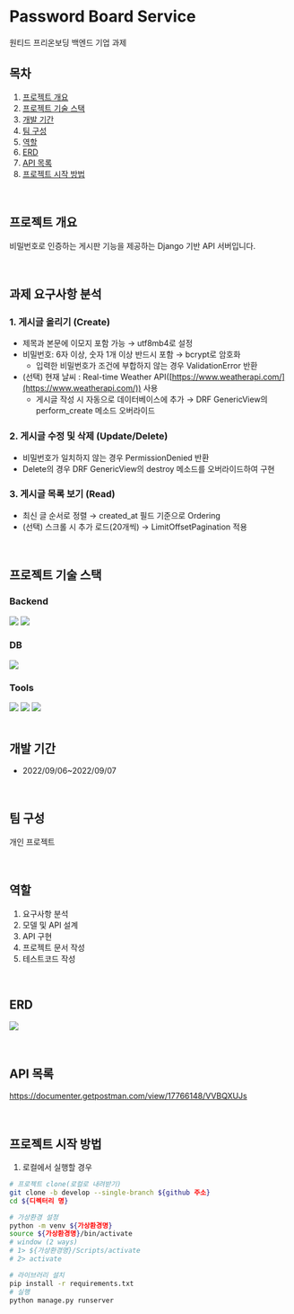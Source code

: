 # Password Board Service

원티드 프리온보딩 백엔드 기업 과제

## 목차

1. [프로젝트 개요](#프로젝트-개요)
2. [프로젝트 기술 스택](#프로젝트-기술-스택)
3. [개발 기간](#개발-기간)
4. [팀 구성](#팀-구성)
5. [역할](#역할)
6. [ERD](#ERD)
7. [API 목록](#API-목록)
8. [프로젝트 시작 방법](#프로젝트-시작-방법)

<br>

## 프로젝트 개요

비밀번호로 인증하는 게시판 기능을 제공하는 Django 기반 API 서버입니다.

<br>

## 과제 요구사항 분석

### 1. 게시글 올리기 (Create)

- 제목과 본문에 이모지 포함 가능 → utf8mb4로 설정
- 비밀번호: 6자 이상, 숫자 1개 이상 반드시 포함 → bcrypt로 암호화
    - 입력한 비밀번호가 조건에 부합하지 않는 경우 ValidationError 반환
- (선택) 현재 날씨 : Real-time Weather API([https://www.weatherapi.com/](https://www.weatherapi.com/)) 사용
    - 게시글 작성 시 자동으로 데이터베이스에 추가 → DRF GenericView의 perform_create 메소드 오버라이드

### 2. 게시글 수정 및 삭제 (Update/Delete)

- 비밀번호가 일치하지 않는 경우 PermissionDenied 반환
- Delete의 경우 DRF GenericView의 destroy 메소드를 오버라이드하여 구현

### 3. 게시글 목록 보기 (Read)

- 최신 글 순서로 정렬 → created_at 필드 기준으로 Ordering
- (선택) 스크롤 시 추가 로드(20개씩) → LimitOffsetPagination 적용

<br>

## 프로젝트 기술 스택

### Backend

<section>
<img src="https://img.shields.io/badge/Django-092E20?logo=Django&logoColor=white"/>
<img src="https://img.shields.io/badge/Django%20REST%20Framework-092E20?logo=Django&logoColor=white"/>
</section>

### DB

<section>
<img src="https://img.shields.io/badge/MySQL-4479A1?logo=MySQL&logoColor=white"/>
</section>

### Tools

<section>
<img src="https://img.shields.io/badge/GitHub-181717?logo=GitHub&logoColor=white"/>
<img src="https://img.shields.io/badge/Postman-FF6C37?logo=Postman&logoColor=white">
<img src="https://img.shields.io/badge/Swagger-85EA2D?logo=swagger&logoColor=black">
</section>



<br>

## 개발 기간

- 2022/09/06~2022/09/07

<br>

## 팀 구성

개인 프로젝트

<br>

## 역할

1. 요구사항 분석
2. 모델 및 API 설계
3. API 구현
4. 프로젝트 문서 작성
5. 테스트코드 작성

<br>

## ERD

![](https://i.imgur.com/ny07CSa.png)


<br>

## API 목록

https://documenter.getpostman.com/view/17766148/VVBQXUJs

<br>

## 프로젝트 시작 방법

1. 로컬에서 실행할 경우

```bash
# 프로젝트 clone(로컬로 내려받기)
git clone -b develop --single-branch ${github 주소}
cd ${디렉터리 명}

# 가상환경 설정
python -m venv ${가상환경명}
source ${가상환경명}/bin/activate
# window (2 ways) 
# 1> ${가상환경명}/Scripts/activate
# 2> activate

# 라이브러리 설치
pip install -r requirements.txt
# 실행
python manage.py runserver
```

<br>